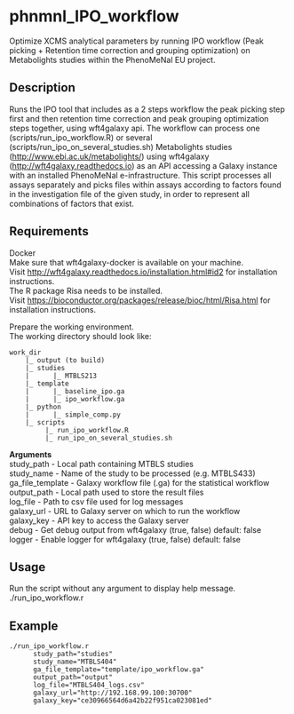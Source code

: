 # phnmnl_IPO_workflow
Optimize XCMS analytical parameters by running IPO workflow (Peak picking + Retention time correction and grouping optimization) on Metabolights studies within the PhenoMeNal EU project.

## Description
Runs the IPO tool that includes as a 2 steps workflow the peak picking step first and then retention time correction and peak grouping optimization steps together, using wft4galaxy api. The workflow can process one (scripts/run_ipo_workflow.R) or several (scripts/run_ipo_on_several_studies.sh) Metabolights studies (http://www.ebi.ac.uk/metabolights/) using wft4galaxy (http://wft4galaxy.readthedocs.io) as an API accessing a Galaxy instance with an installed PhenoMeNal e-infrastructure.
This script processes all assays separately and picks files within assays according to factors found in the investigation file of the given study, in order to represent all combinations of factors that exist.

## Requirements
Docker  
Make sure that wft4galaxy-docker is available on your machine.  
Visit http://wft4galaxy.readthedocs.io/installation.html#id2 for installation instructions.  
The R package Risa needs to be installed.  
Visit https://bioconductor.org/packages/release/bioc/html/Risa.html for installation instructions.  

Prepare the working environment.  
The working directory should look like:  
```
work_dir
    |_ output (to build)  
    |_ studies  
    |      |_ MTBLS213  
    |_ template  
    |      |_ baseline_ipo.ga  
    |      |_ ipo_workflow.ga  
    |_ python  
    |      |_ simple_comp.py  
    |_ scripts   
	     |_ run_ipo_workflow.R  
         |_ run_ipo_on_several_studies.sh
```

**Arguments**  
study_path - Local path containing MTBLS studies  
study_name - Name of the study to be processed (e.g. MTBLS433)  
ga_file_template - Galaxy workflow file (.ga) for the statistical workflow  
output_path - Local path used to store the result files   
log_file - Path to csv file used for log messages  
galaxy_url - URL to Galaxy server on which to run the workflow  
galaxy_key - API key to access the Galaxy server  
debug - Get debug output from wft4galaxy (true, false) default: false  
logger - Enable logger for wft4galaxy (true, false) default: false  


## Usage
Run the script without any argument to display help message.
./run_ipo_workflow.r

## Example
```
./run_ipo_workflow.r
      study_path="studies"
      study_name="MTBLS404"
      ga_file_template="template/ipo_workflow.ga"
      output_path="output"
      log_file="MTBLS404_logs.csv"
      galaxy_url="http://192.168.99.100:30700"
      galaxy_key="ce30966564d6a42b22f951ca023081ed"
```




